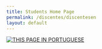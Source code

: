 ```yaml
---
title: Students Home Page
permalink: /discentes/discentesen
layout: default
---
```


[![THIS PAGE IN PORTUGUESE](https://img.shields.io/static/v1?label=&message=THIS+PAGE+IN+PORTUGUESE&color=%23009BD5&style=for-the-badge)](https://si-unifeb.github.io/discentes/discentespt)